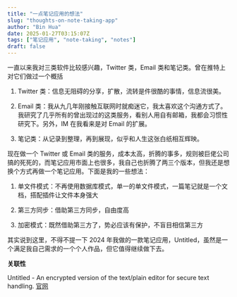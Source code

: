 ```yaml
---
title: "一点笔记应用的想法"
slug: "thoughts-on-note-taking-app"
author: "Bin Hua"
date: 2025-01-27T03:15:07Z
tags: ["笔记应用", "note-taking", "notes"]
draft: false
---
```


一直以来我对三类软件比较感兴趣，Twitter 类，Email 类和笔记类。曾在推特上对它们做过一个概括

1. Twitter 类：信息无阻碍的分享，扩散，流转是件很酷的事情，信息流很美。

2. Email 类：我从九几年刚接触互联网时就痴迷它，我太喜欢这个沟通方式了。我研究了几乎所有的曾出现过的这类服务，看别人用自有邮箱，我都会习惯性研究下。另外，IM 在我看来是对 Email 的扩展。

3. 笔记类：从记录到整理，再到展现，似乎和人生这张白纸相互辉映。

现在做一个 Twitter 或 Email 类的服务，成本太高，折腾的事多，规则被巨佬公司搞的死死的，而笔记应用市面上也很多，我自己也折腾了两三个版本，但我还是想换个方式再做一个笔记应用。下面是我的一些想法：

1. 单文件模式：不再使用数据库模式，单一的单文件模式，一篇笔记就是一个文档，搭配插件让文件本身强大

2. 第三方同步：借助第三方同步，自由度高

3. 加密模式：既然借助第三方了，势必应该有保护，不盲目相信第三方

其实说到这里，不得不提一下 2024 年我做的一款笔记应用，Untitled，虽然是一个满足我自己需求的一个个人作品，但它值得继续做下去。

**关联性**

Untitled - An encrypted version of the text/plain editor for secure text handling. [官网](https://binhua.org/untitled/)